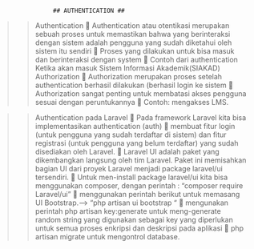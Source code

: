                     ## AUTHENTICATION ##
>> Authentication
	Authentication atau otentikasi merupakan sebuah proses untuk memastikan bahwa yang berinteraksi dengan sistem adalah pengguna yang sudah diketahui oleh sistem itu sendiri 
	Proses  yang dilakukan untuk bisa masuk dan berinteraksi dengan system 
	Contoh dari authentication Ketika akan masuk Sistem Informasi Akademik(SIAKAD)
>> Authorization
	Authorization merupakan proses setelah authentication berhasil dilakukan (berhasil login ke sistem 
	Authorization sangat penting untuk membatasi akses pengguna sesuai dengan peruntukannya 
	Contoh: mengakses LMS.

>> Authentication pada Laravel
	Pada framework Laravel kita bisa implementasikan authentication (auth)  membuat fitur login (untuk pengguna yang sudah terdaftar di sistem) dan fitur registrasi (untuk pengguna yang belum terdaftar) yang sudah disediakan oleh Laravel.
	Laravel UI adalah paket yang dikembangkan langsung oleh tim Laravel. Paket ini memisahkan bagian UI dari proyek Laravel menjadi package laravel/ui tersendiri. 
	Untuk men-install package laravel/ui kita bisa menggunakan composer, dengan perintah : 
“composer require Laravel/ui”
	menggunakan perintah berikut untuk memasang UI Bootstrap.--> “php artisan ui bootstrap “
	mengunakan perintah php artisan key:generate untuk meng-generate random string yang digunakan sebagai key yang diperlukan untuk semua proses enkripsi dan deskripsi pada aplikasi
	php artisan migrate untuk mengontrol database.